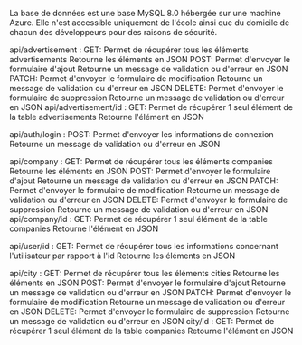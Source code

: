 La base de données est une base MySQL 8.0 hébergée sur une machine Azure.
Elle n'est accessible uniquement de l'école ainsi que du domicile de chacun des développeurs pour des raisons de sécurité.

api/advertisement :
	GET: Permet de récupérer tous les éléments advertisements
		Retourne les éléments en JSON
	POST: Permet d'envoyer le formulaire d'ajout
		Retourne un message de validation ou d'erreur en JSON
	PATCH: Permet d'envoyer le formulaire de modification
		Retourne un message de validation ou d'erreur en JSON
	DELETE: Permet d'envoyer le formulaire de suppression
		Retourne un message de validation ou d'erreur en JSON
api/advertisement/id :
	GET: Permet de récupérer 1 seul élément de la table advertisements
		Retourne l'élément en JSON


api/auth/login :
	POST: Permet d'envoyer les informations de connexion
		Retourne un message de validation ou d'erreur en JSON 


api/company :
	GET: Permet de récupérer tous les éléments companies
		Retourne les éléments en JSON
	POST: Permet d'envoyer le formulaire d'ajout
		Retourne un message de validation ou d'erreur en JSON
	PATCH: Permet d'envoyer le formulaire de modification
		Retourne un message de validation ou d'erreur en JSON
	DELETE: Permet d'envoyer le formulaire de suppression
		Retourne un message de validation ou d'erreur en JSON
api/company/id :
	GET: Permet de récupérer 1 seul élément de la table companies
		Retourne l'élément en JSON



api/user/id :
	GET: Permet de récupérer tous les informations concernant l'utilisateur par rapport à l'id
		Retourne les éléments en JSON


api/city :
	GET: Permet de récupérer tous les éléments cities
		Retourne les éléments en JSON
	POST: Permet d'envoyer le formulaire d'ajout
		Retourne un message de validation ou d'erreur en JSON
	PATCH: Permet d'envoyer le formulaire de modification
		Retourne un message de validation ou d'erreur en JSON
	DELETE: Permet d'envoyer le formulaire de suppression
		Retourne un message de validation ou d'erreur en JSON
city/id :
	GET: Permet de récupérer 1 seul élément de la table companies
		Retourne l'élément en JSON